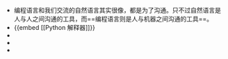 - 编程语言和我们交流的自然语言其实很像，都是为了沟通。只不过自然语言是人与人之间沟通的工具，而==编程语言则是人与机器之间沟通的工具==。
- {{embed [[Python 解释器]]}}
-
-
-